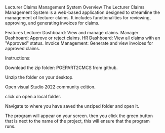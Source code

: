 Lecturer Claims Management System
Overview
The Lecturer Claims Management System is a web-based application designed to streamline the management of lecturer claims. It includes functionalities for reviewing, approving, and generating invoices for claims.

Features
Lecturer Dashboard: View and manage claims.
Manager Dashboard: Approve or reject claims.
HR Dashboard: View all claims with an "Approved" status.
Invoice Management: Generate and view invoices for approved claims.

Instructions:

Download the zip folder: POEPART2CMCS from github.

Unzip the folder on your desktop.

Open visual Studio 2022 community edition.

click on open a local folder.

Navigate to where you have saved the unziped folder and open it.

The program will appear on your screen. then you click the green button that is next to the name of the project, this will ensure that the program runs.
